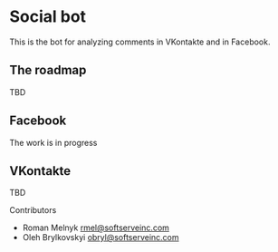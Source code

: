 # Social bot
This is the bot for analyzing comments in VKontakte and in Facebook.

## The roadmap
TBD

## Facebook
The work is in progress

## VKontakte
TBD

Contributors
* Roman Melnyk <rmel@softserveinc.com>
* Oleh Brylkovskyi <obryl@softserveinc.com>
